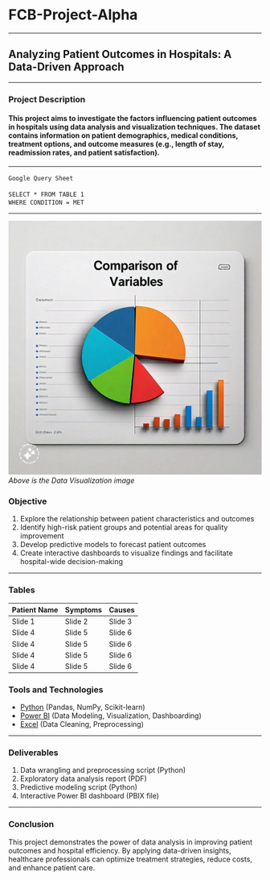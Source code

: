 # FCB-Project-Alpha
---
## Analyzing Patient Outcomes in Hospitals: A Data-Driven Approach
---
### Project Description
#### This project aims to investigate the factors influencing patient outcomes in hospitals using data analysis and visualization techniques. The dataset contains information on patient demographics, medical conditions, treatment options, and outcome measures (e.g., length of stay, readmission rates, and patient satisfaction).
---
~~~
Google Query Sheet

SELECT * FROM TABLE 1
WHERE CONDITION = MET
~~~
---

![](rom.jpeg)
_Above is the Data Visualization image_
### Objective
1. Explore the relationship between patient characteristics and outcomes
2. Identify high-risk patient groups and potential areas for quality improvement
3. Develop predictive models to forecast patient outcomes
4. Create interactive dashboards to visualize findings and facilitate hospital-wide decision-making
---
### Tables
| Patient Name | Symptoms | Causes|
| ----------|-----------|----------|
| Slide 1| Slide 2| Slide 3| 
| Slide 4| Slide 5| Slide 6| 
| Slide 4| Slide 5| Slide 6| 
| Slide 4| Slide 5| Slide 6| 
| Slide 4| Slide 5| Slide 6| 


### Tools and Technologies
- [Python](https://www.python.org/downloads/) (Pandas, NumPy, Scikit-learn) 
- [Power BI](https://powerbi.microsoft.com/en-us/downloads/) (Data Modeling, Visualization, Dashboarding)
- [Excel](https://www.microsoft.com/en-us/microsoft-365/excel) (Data Cleaning, Preprocessing)
---
### Deliverables
1. Data wrangling and preprocessing script (Python)
2. Exploratory data analysis report (PDF)
3. Predictive modeling script (Python)
4. Interactive Power BI dashboard (PBIX file)
---
### Conclusion
This project demonstrates the power of data analysis in improving patient outcomes and hospital efficiency. By applying data-driven insights, healthcare professionals can optimize treatment strategies, reduce costs, and enhance patient care.

